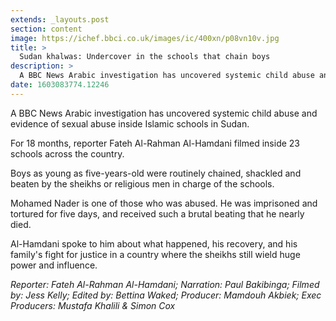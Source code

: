 ```yaml
--- 
extends: _layouts.post 
section: content 
image: https://ichef.bbci.co.uk/images/ic/400xn/p08vn10v.jpg 
title: > 
  Sudan khalwas: Undercover in the schools that chain boys 
description: > 
  A BBC News Arabic investigation has uncovered systemic child abuse and evidence of sexual abuse inside Islamic schools in Sudan.For 18 months, reporter Fateh Al-Rahman Al-Hamdani filmed inside 23 schools across the country.Boys as young as five-years-old were routinely chained, shackled and beaten by the sheikhs or religious men in charge of the schools.He was imprisoned and tortured for five days, and received such a brutal beating that he nearly died.Reporter: Fateh Al-Rahman Al-Hamdani; Narration: Paul Bakibinga; Filmed by: Jess Kelly; Edited by: Bettina Waked; Producer: Mamdouh Akbiek; Exec Producers: Mustafa Khalili & Simon Cox 
date: 1603083774.12246 
--- 
```

<div><p>A BBC News Arabic investigation has uncovered systemic child abuse and evidence of sexual abuse inside Islamic schools in Sudan. </p><p>For 18 months, reporter Fateh Al-Rahman Al-Hamdani filmed inside 23 schools across the country. </p><p>Boys as young as five-years-old were routinely chained, shackled and beaten by the sheikhs or religious men in charge of the schools.</p><p>Mohamed Nader is one of those who was abused. He was imprisoned and tortured for five days, and received such a brutal beating that he nearly died. </p><p>Al-Hamdani spoke to him about what happened, his recovery, and his family's fight for justice in a country where the sheikhs still wield huge power and influence. </p><p><i class="css-po6dm6-ItalicText e5tfeyi1">Reporter: Fateh Al-Rahman Al-Hamdani; Narration: Paul Bakibinga; Filmed by: Jess Kelly; Edited by: Bettina Waked; Producer: Mamdouh Akbiek; Exec Producers: Mustafa Khalili &amp; Simon Cox</i></p></div>